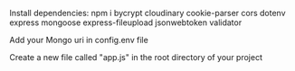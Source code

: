 Install dependencies: npm i bycrypt cloudinary cookie-parser cors dotenv express mongoose express-fileupload jsonwebtoken validator

Add your Mongo uri in config.env file

Create a new file called "app.js" in the root directory of your project
